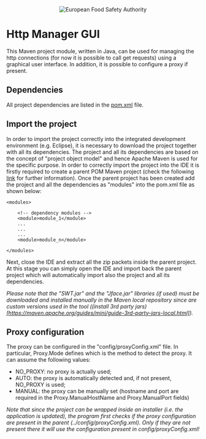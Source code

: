 <p align="center">
	<img src="http://www.efsa.europa.eu/profiles/efsa/themes/responsive_efsa/logo.png" alt="European Food Safety Authority"/>
</p>

# Http Manager GUI
This Maven project module, written in Java, can be used for managing the http connections (for now it is possible to call get requests) using a graphical user interface.
In addition, it is possible to configure a proxy if present.

## Dependencies
All project dependencies are listed in the [pom.xml](pom.xml) file.

## Import the project
In order to import the project correctly into the integrated development environment (e.g. Eclipse), it is necessary to download the project together with all its dependencies.
The project and all its dependencies are based on the concept of "project object model" and hence Apache Maven is used for the specific purpose.
In order to correctly import the project into the IDE it is firstly required to create a parent POM Maven project (check the following [link](https://maven.apache.org/guides/introduction/introduction-to-the-pom.html) for further information). 
Once the parent project has been created add the project and all the dependencies as "modules" into the pom.xml file as shown below: 

	<modules>

		<!-- dependency modules -->
		<module>module_1</module>
		...
		...
		...
		<module>module_n</module>
		
	</modules>
	
Next, close the IDE and extract all the zip packets inside the parent project.
At this stage you can simply open the IDE and import back the parent project which will automatically import also the project and all its dependencies.

_Please note that the "SWT.jar" and the "Jface.jar" libraries (if used) must be downloaded and installed manually in the Maven local repository since are custom versions used in the tool ((install 3rd party jars)[https://maven.apache.org/guides/mini/guide-3rd-party-jars-local.html])._

## Proxy configuration
The proxy can be configured in the "config/proxyConfig.xml" file. In particular, Proxy.Mode defines which is the method to detect the proxy. It can assume the following values:
* NO_PROXY: no proxy is actually used;
* AUTO: the proxy is automatically detected and, if not present, NO_PROXY is used;
* MANUAL: the proxy can be manually set (hostname and port are required in the Proxy.ManualHostName and Proxy.ManualPort fields)

_Note that since the project can be wrapped inside an installer (i.e. the application is updated), the program first checks if the proxy configuration are present in the parent (../config/proxyConfig.xml). 
Only if they are not present there it will use the configuration present in config/proxyConfig.xml!_